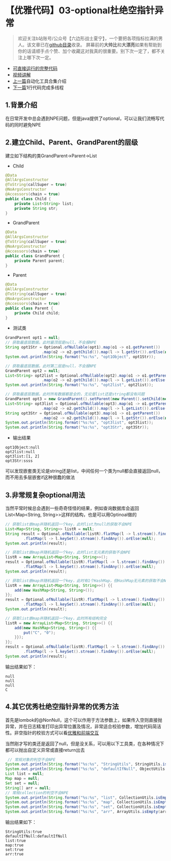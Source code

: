 # 【优雅代码】03-optional杜绝空指针异常
> 欢迎关注b站账号/公众号【六边形战士夏宁】，一个要把各项指标拉满的男人。该文章已在[github目录](https://github.com/edanlx/SealBook/blob/master/catalogue/wechat.md)收录。
屏幕前的**大帅比**和**大漂亮**如果有帮助到你的话请顺手点个赞、加个收藏这对我真的很重要。别下次一定了，都不关注上哪下次一定。
* [可直接运行的完整代码](https://github.com/edanlx/TechingCode/tree/master/demoGrace/src/main/java/com/example/demo/lesson/grace/optional)  
* [视频讲解](https://www.bilibili.com/video/BV1oy4y1r7r1/)   
* [上一篇](./02junit.md)自动化工具合集介绍
* [下一篇](./04thread.md)1行代码完成多线程

## 1.背景介绍
在日常开发中总会遇到NPE问题，但是java提供了optional，可以让我们流畅写代码的同时避免NPE
## 2.建立Child、Parent、GrandParent的层级
建立如下结构的类GrandParent->Parent->List<Child>
* Child

```java
@Data
@AllArgsConstructor
@ToString(callSuper = true)
@NoArgsConstructor
@Accessors(chain = true)
public class Child {
    private List<String> list;
    private String str;
}
```

* GrandParent
```java
@Data
@AllArgsConstructor
@ToString(callSuper = true)
@NoArgsConstructor
@Accessors(chain = true)
public class GrandParent {
    private Parent parent;
}
```

* Parent
```java
@Data
@AllArgsConstructor
@ToString(callSuper = true)
@NoArgsConstructor
@Accessors(chain = true)
public class Parent {
    private Child child;
}

```
* 测试类
```java
GrandParent opt1 = null;
// 获取最底层数据。此时最顶层是null，不会报NPE
String opt1Str = Optional.ofNullable(opt1).map(o1 -> o1.getParent())
                .map(o2 -> o2.getChild()).map(l -> l.getStr()).orElse(null);
System.out.println(String.format("%s:%s", "opt1Object", opt1Str));

// 获取最底层数据。此时第二层是null，不会报NPE
GrandParent opt2 = null;
List<String> opt2list = Optional.ofNullable(opt2).map(o1 -> o1.getParent())
                .map(o2 -> o2.getChild()).map(l -> l.getList()).orElse(null);
System.out.println(String.format("%s:%s", "opt2list", opt2list));

// 获取最底层数据。此时所有数据都是全的，无论是list还是string都没有问题
GrandParent opt3 = new GrandParent().setParent(new Parent().setChild(new Child().setStr("ssss").setList(Stream.of("1", "2").collect(Collectors.toList()))));
List<String> opt3list = Optional.ofNullable(opt3).map(o1 -> o1.getParent())
                .map(o2 -> o2.getChild()).map(l -> l.getList()).orElse(null);
String opt3Str = Optional.ofNullable(opt3).map(o1 -> o1.getParent())
                .map(o2 -> o2.getChild()).map(l -> l.getStr()).orElse(null);
System.out.println(String.format("%s:%s", "opt3list", opt3list));
System.out.println(String.format("%s:%s", "opt3Str", opt3Str));
```

* 输出结果
```
opt1Object:null
opt2list:null
opt3list:[1, 2]
opt3Str:ssss
```
可以发现嵌套类无论是string还是list，中间任何一个类为null都会直接返回null，而不用去多层嵌套if这种很蠢的做法

## 3.非常规复杂optional用法
当然平常时候总会遇到一些奇奇怪怪的结果，例如查询数据库会返回List<Map<String, String>>这样的结构，也是可以用Optinoal做的
```java
// 获取list嵌map并随机返回一个key，此时list为null的获取不会NPE
List<Map<String, String>> listR = null;
String result = Optional.ofNullable(listR).flatMap(l -> l.stream().findAny())
        .flatMap(l -> l.keySet().stream().findAny()).orElse(null);
System.out.println(result);

// 获取list嵌map并随机返回一个key，此时list无元素的获取不会NPE
listR = new ArrayList<Map<String, String>>();
result = Optional.ofNullable(listR).flatMap(l -> l.stream().findAny())
        .flatMap(l -> l.keySet().stream().findAny()).orElse(null);
System.out.println(result);

// 获取list嵌map并随机返回一个key，此时有1个HashMap，但HashMap无元素的获取不会NPE
listR = new ArrayList<Map<String, String>>() {{
    add(new HashMap<String, String>());
}};
result = Optional.ofNullable(listR).flatMap(l -> l.stream().findAny())
        .flatMap(l -> l.keySet().stream().findAny()).orElse(null);
System.out.println(result);

// 获取list嵌map并随机返回一个key，此时所有结构完全
listR = new ArrayList<Map<String, String>>() {{
    add(new HashMap<String, String>() {{
        put("C", "0");
    }});
}};
result = Optional.ofNullable(listR).flatMap(l -> l.stream().findAny())
        .flatMap(l -> l.keySet().stream().findAny()).orElse(null);
System.out.println(result);
```
输出结果如下：
```
null
null
null
C
```
## 4.其它优秀杜绝空指针异常的优秀方法
首先是lombok的@NonNull，这个可以作用于方法参数上，如果传入空则直接抛异常，并在日志精准打印出异常位置及情况，非常适合校验参数，增加代码简洁性。非空指针的校验方式可以看[优雅和前端交互](https://github.com/edanlx/SealBook/blob/master/01graceCode/10front.md)

当然刚才写的类还是返回了null，但是没关系，可以用以下工具类，在各种情况下都可以抛出自定义异常或直接return出去
```java
 // 常规对象的判空不会NPE
System.out.println(String.format("%s:%s", "StringUtils", StringUtils.isBlank(null)));
System.out.println(String.format("%s:%s", "defaultIfNull", ObjectUtils.defaultIfNull(null, "defaultIfNull")));
List list = null;
Map map = null;
Set set = null;
String[] arr = null;
// 常规collection的判空不会NPE
System.out.println(String.format("%s:%s", "list", CollectionUtils.isEmpty(list)));
System.out.println(String.format("%s:%s", "map", CollectionUtils.isEmpty(map)));
System.out.println(String.format("%s:%s", "set", CollectionUtils.isEmpty(set)));
System.out.println(String.format("%s:%s", "arr", ArrayUtils.isEmpty(arr)));
```

输出结果如下：
```
StringUtils:true
defaultIfNull:defaultIfNull
list:true
map:true
set:true
arr:true
```